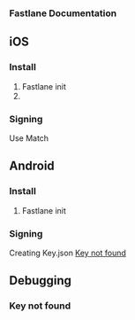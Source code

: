 ### Fastlane Documentation

## iOS

### Install

1. Fastlane init
2.

### Signing

Use Match

## Android

### Install

1. Fastlane init

### Signing

Creating Key.json
[Key not found](#key-not-found)

## Debugging

### Key not found
